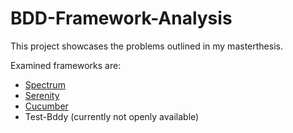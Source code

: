 # BDD-Framework-Analysis

This project showcases the problems outlined in my masterthesis.

Examined frameworks are:

* [Spectrum](https://github.com/greghaskins/spectrum)
* [Serenity](http://www.thucydides.info/#/)
* [Cucumber](https://cucumber.io/)
* Test-Bddy (currently not openly available)

